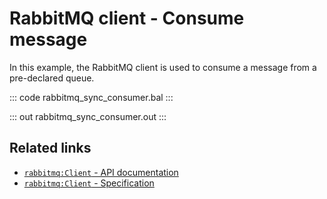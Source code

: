 # RabbitMQ client - Consume message

In this example, the RabbitMQ client is used to consume a message from a pre-declared queue. 

::: code rabbitmq_sync_consumer.bal :::

::: out rabbitmq_sync_consumer.out :::

## Related links
- [`rabbitmq:Client` - API documentation](https://lib.ballerina.io/ballerinax/rabbitmq/latest/clients/Client)
- [`rabbitmq:Client` - Specification](https://github.com/ballerina-platform/module-ballerinax-rabbitmq/blob/master/docs/spec/spec.md#7-retrieving-individual-messages)
